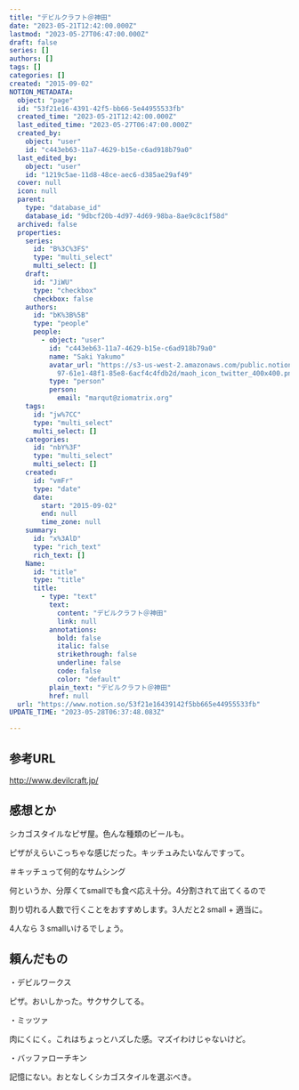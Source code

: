 ```yaml
---
title: "デビルクラフト＠神田"
date: "2023-05-21T12:42:00.000Z"
lastmod: "2023-05-27T06:47:00.000Z"
draft: false
series: []
authors: []
tags: []
categories: []
created: "2015-09-02"
NOTION_METADATA:
  object: "page"
  id: "53f21e16-4391-42f5-bb66-5e44955533fb"
  created_time: "2023-05-21T12:42:00.000Z"
  last_edited_time: "2023-05-27T06:47:00.000Z"
  created_by:
    object: "user"
    id: "c443eb63-11a7-4629-b15e-c6ad918b79a0"
  last_edited_by:
    object: "user"
    id: "1219c5ae-11d8-48ce-aec6-d385ae29af49"
  cover: null
  icon: null
  parent:
    type: "database_id"
    database_id: "9dbcf20b-4d97-4d69-98ba-8ae9c8c1f58d"
  archived: false
  properties:
    series:
      id: "B%3C%3FS"
      type: "multi_select"
      multi_select: []
    draft:
      id: "JiWU"
      type: "checkbox"
      checkbox: false
    authors:
      id: "bK%3B%5B"
      type: "people"
      people:
        - object: "user"
          id: "c443eb63-11a7-4629-b15e-c6ad918b79a0"
          name: "Saki Yakumo"
          avatar_url: "https://s3-us-west-2.amazonaws.com/public.notion-static.com/3ad1c4\
            97-61e1-48f1-85e8-6acf4c4fdb2d/maoh_icon_twitter_400x400.png"
          type: "person"
          person:
            email: "marqut@ziomatrix.org"
    tags:
      id: "jw%7CC"
      type: "multi_select"
      multi_select: []
    categories:
      id: "nbY%3F"
      type: "multi_select"
      multi_select: []
    created:
      id: "vmFr"
      type: "date"
      date:
        start: "2015-09-02"
        end: null
        time_zone: null
    summary:
      id: "x%3AlD"
      type: "rich_text"
      rich_text: []
    Name:
      id: "title"
      type: "title"
      title:
        - type: "text"
          text:
            content: "デビルクラフト＠神田"
            link: null
          annotations:
            bold: false
            italic: false
            strikethrough: false
            underline: false
            code: false
            color: "default"
          plain_text: "デビルクラフト＠神田"
          href: null
  url: "https://www.notion.so/53f21e16439142f5bb665e44955533fb"
UPDATE_TIME: "2023-05-28T06:37:48.083Z"

---
```

<link rel="stylesheet" href="https://cdn.jsdelivr.net/npm/katex@0.16.2/dist/katex.min.css" integrity="sha384-bYdxxUwYipFNohQlHt0bjN/LCpueqWz13HufFEV1SUatKs1cm4L6fFgCi1jT643X" crossorigin="anonymous">


## 参考URL


http://www.devilcraft.jp/


## 感想とか


シカゴスタイルなピザ屋。色んな種類のビールも。


ピザがえらいこっちゃな感じだった。キッチュみたいなんですって。


＃キッチュって何的なサムシング


何というか、分厚くてsmallでも食べ応え十分。4分割されて出てくるので


割り切れる人数で行くことをおすすめします。3人だと2 small + 適当に。


4人なら 3 smallいけるでしょう。


## 頼んだもの


・デビルワークス


ピザ。おいしかった。サクサクしてる。


・ミッツァ


肉にくにく。これはちょっとハズした感。マズイわけじゃないけど。


・バッファローチキン


記憶にない。おとなしくシカゴスタイルを選ぶべき。

